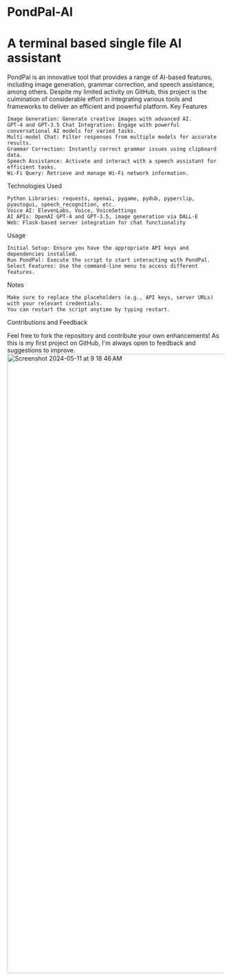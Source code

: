 # PondPal-AI
# A terminal based single file AI assistant

PondPal is an innovative tool that provides a range of AI-based features, including image generation, grammar correction, and speech assistance, among others. Despite my limited activity on GitHub, this project is the culmination of considerable effort in integrating various tools and frameworks to deliver an efficient and powerful platform.
Key Features

    Image Generation: Generate creative images with advanced AI.
    GPT-4 and GPT-3.5 Chat Integration: Engage with powerful conversational AI models for varied tasks.
    Multi-model Chat: Filter responses from multiple models for accurate results.
    Grammar Correction: Instantly correct grammar issues using clipboard data.
    Speech Assistance: Activate and interact with a speech assistant for efficient tasks.
    Wi-Fi Query: Retrieve and manage Wi-Fi network information.

Technologies Used

    Python Libraries: requests, openai, pygame, pydub, pyperclip, pyautogui, speech_recognition, etc.
    Voice AI: ElevenLabs, Voice, VoiceSettings
    AI APIs: OpenAI GPT-4 and GPT-3.5, image generation via DALL-E
    Web: Flask-based server integration for chat functionality

Usage

    Initial Setup: Ensure you have the appropriate API keys and dependencies installed.
    Run PondPal: Execute the script to start interacting with PondPal.
    Select Features: Use the command-line menu to access different features.

Notes

    Make sure to replace the placeholders (e.g., API keys, server URLs) with your relevant credentials.
    You can restart the script anytime by typing restart.

Contributions and Feedback

Feel free to fork the repository and contribute your own enhancements! As this is my first project on GitHub, I'm always open to feedback and suggestions to improve.
<img width="1440" alt="Screenshot 2024-05-11 at 9 18 46 AM" src="https://github.com/frogger523/PondPal-AI/assets/41655065/c1d5bba7-b470-486a-9cf4-d9a2c7612ac1">
